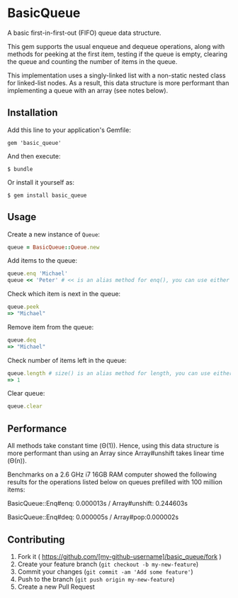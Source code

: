 # BasicQueue

A basic first-in-first-out (FIFO) queue data structure.

This gem supports the usual enqueue and dequeue operations, along with methods for peeking at the first item, testing if the queue is empty, clearing the queue and counting the number of items in the queue.

This implementation uses a singly-linked list with a non-static nested class for linked-list nodes. As a result, this data structure is more performant than implementing a queue with an array (see notes below).

## Installation

Add this line to your application's Gemfile:

    gem 'basic_queue'

And then execute:

    $ bundle

Or install it yourself as:

    $ gem install basic_queue

## Usage

Create a new instance of `Queue`:

```ruby
queue = BasicQueue::Queue.new
```

Add items to the queue:
```ruby
queue.enq 'Michael'
queue << 'Peter' # << is an alias method for enq(), you can use either method
```

Check which item is next in the queue:
```ruby
queue.peek
=> "Michael"
```

Remove item from the queue:
```ruby
queue.deq
=> "Michael"
```

Check number of items left in the queue:
```ruby
queue.length # size() is an alias method for length, you can use either method
=> 1
```

Clear queue:
```ruby
queue.clear
```

## Performance

All methods take constant time (Θ(1)). Hence, using this data structure is more performant than using an Array since Array#unshift takes linear time (Θ(n)).

Benchmarks on a 2.6 GHz i7 16GB RAM computer showed the following results for the operations listed below on queues prefilled with 100 million items:


BasicQueue::Enq#enq: 0.000013s / Array#unshift: 0.244603s

BasicQueue::Enq#deq: 0.000005s / Array#pop:0.000002s

## Contributing

1. Fork it ( https://github.com/[my-github-username]/basic_queue/fork )
2. Create your feature branch (`git checkout -b my-new-feature`)
3. Commit your changes (`git commit -am 'Add some feature'`)
4. Push to the branch (`git push origin my-new-feature`)
5. Create a new Pull Request
